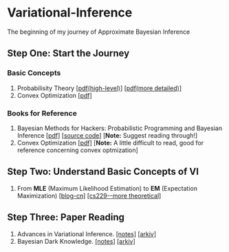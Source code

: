 # Variational-Inference
The beginning of my journey of Approximate Bayesian Inference

## Step One: Start the Journey
### Basic Concepts
1. Probabilisity Theory [[pdf(high-level)]](https://see.stanford.edu/materials/aimlcs229/cs229-prob.pdf) [[pdf(more detailed)]](http://cs229.stanford.edu/section/cs229-prob.pdf)                         
2. Convex Optimization [[pdf]](http://cs229.stanford.edu/section/cs229-cvxopt.pdf)

### Books for Reference
1. Bayesian Methods for Hackers: Probabilistic Programming and Bayesian Inference [[pdf]](https://github.com/WilliamYi96/Variational-Inference/blob/master/File-Repo/Bayesian%20Methods%20for%20Hackers%20Probabilistic%20Programming%20and%20Bayesian%20Inference.pdf) [[source code]](https://github.com/CamDavidsonPilon/Probabilistic-Programming-and-Bayesian-Methods-for-Hackers) [**Note:** Suggest reading through!]         
2. Convex Optimization [[pdf]](https://web.stanford.edu/~boyd/cvxbook/bv_cvxbook.pdf) [**Note:** A little difficult to read, good for reference concerning convex optmization]

## Step Two: Understand Basic Concepts of VI
1. From **MLE** (Maximum Likelihood Estimation) to **EM** (Expectation Maximization) [[blog-cn]](https://blog.csdn.net/zouxy09/article/details/8537620) [[cs229--more theoretical]](http://cs229.stanford.edu/notes/cs229-notes8.pdf)

## Step Three: Paper Reading
1. Advances in Variational Inference. [[notes]]() [[arkiv]](https://arxiv.org/abs/1711.05597)
2. Bayesian Dark Knowledge. [[notes]]() [[arkiv]](https://arxiv.org/abs/1506.04416)
